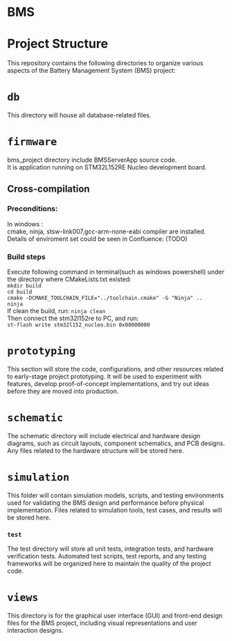 # BMS

# Project Structure

This repository contains the following directories to organize various aspects of the Battery Management System (BMS) project:

# `db`
This directory will house all database-related files.

# `firmware`
bms_project directory include BMSServerApp source code.  
It is application running on STM32L152RE Nucleo development board.
## Cross-compilation 
### Preconditions:
In windows :  
cmake, ninja, stsw-link007,gcc-arm-none-eabi compiler are installed.
Details of enviroment set could be seen in Confluence: (TODO)   
### Build steps
Execute following command in terminal(such as windows powershell) under the directory where CMakeLists.txt existed:  
`mkdir build`   
`cd build`   
`cmake -DCMAKE_TOOLCHAIN_FILE="../toolchain.cmake" -G "Ninja" ..`   
`ninja`  
If clean the build, run: `ninja clean`   
Then connect the stm32l152re to PC, and run:   
`st-flash write stm32l152_nucleo.bin 0x08000000`

# `prototyping`
This section will store the code, configurations, and other resources related to early-stage project prototyping. It will be used to experiment with features, develop proof-of-concept implementations, and try out ideas before they are moved into production.

# `schematic`
The schematic directory will include electrical and hardware design diagrams, such as circuit layouts, component schematics, and PCB designs. Any files related to the hardware structure will be stored here.

# `simulation`
This folder will contain simulation models, scripts, and testing environments used for validating the BMS design and performance before physical implementation. Files related to simulation tools, test cases, and results will be stored here.

### `test`
The test directory will store all unit tests, integration tests, and hardware verification tests. Automated test scripts, test reports, and any testing frameworks will be organized here to maintain the quality of the project code.

# `views`
This directory is for the graphical user interface (GUI) and front-end design files for the BMS project, including visual representations and user interaction designs.
